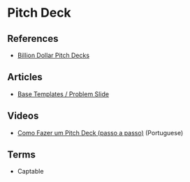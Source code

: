 # Pitch Deck

## References

- [Billion Dollar Pitch Decks](https://billiondollarpitchdecks.com)

## Articles

- [Base Templates / Problem Slide](https://basetemplates.com/pitch-deck-slides/problem-slide)

## Videos

- [Como Fazer um Pitch Deck (passo a passo)](https://youtube.com/watch?v=lg1fUoWcb7k) (Portuguese)

<!--
## Slides

1. Capa (Logo + Nome + Slogan)
2. Problema
3. Solução
4. Modelo de Negócio
5. Mercado (Total + Endereçável + Acessível)
6. Concorrência (Competitive Landscape)
7. Validação / Tração
8. Road-map (Milestones)
9. Investimento (30% dev, 20% marketing, 30% operação, 20% reserva)
10. Time
11. Contato
-->

## Terms

- Captable
